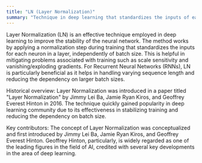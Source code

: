 ```yaml
---
title: "LN (Layer Normalization)"
summary: "Technique in deep learning that standardizes the inputs of each layer independently, improving the stability of the neural network."
---
```


Layer Normalization (LN) is an effective technique employed in deep learning to improve the stability of the neural network. The method works by applying a normalization step during training that standardizes the inputs for each neuron in a layer, independently of batch size. This is helpful in mitigating problems associated with training such as scale sensitivity and vanishing/exploding gradients. For Recurrent Neural Networks (RNNs), LN is particularly beneficial as it helps in handling varying sequence length and reducing the dependency on larger batch sizes.

Historical overview: Layer Normalization was introduced in a paper titled "Layer Normalization" by Jimmy Lei Ba, Jamie Ryan Kiros, and Geoffrey Everest Hinton in 2016. The technique quickly gained popularity in deep learning community due to its effectiveness in stabilizing training and reducing the dependency on batch size.

Key contributors: The concept of Layer Normalization was conceptualized and first introduced by Jimmy Lei Ba, Jamie Ryan Kiros, and Geoffrey Everest Hinton. Geoffrey Hinton, particularly, is widely regarded as one of the leading figures in the field of AI, credited with several key developments in the area of deep learning.
